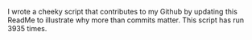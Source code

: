 I wrote a cheeky script that contributes to my Github by updating this ReadMe to illustrate why more than commits matter. This script has run 3935 times.